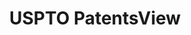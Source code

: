 ---
bigquery: https://console.cloud.google.com/bigquery?p=patents-public-data&d=patentsview&page=dataset
citation: Attribution should be given to PatentsView for use, distribution, or derivative
  works.
code: https://github.com/CSSIP-AIR/PatentsView-Code-Snippets/
contributors: USPTO
cost: None
description: 'PatentsView includes US patent data including raw data (summaries, applications,
  pregrant applications), disambugations of inventors and assignees, and inventor
  gender estimates.  Also foreign priority data, # of figures and sheets, and government
  interest statements.'
documentation: https://patentsview.org/query/builder-faqs
last_edit: 04/09/2022, 09:30:17
location: https://patentsview.org/
maintained_by: USPTO
record_creation_timestamp: 12/2/2020 17:20:46
schema_fields:
- id
- disamb_inventor_id_20180528
- number
- disamb_inventor_id_20181127
- disamb_inventor_id_20170307
- series_code
- location_id
- exemplary
- disamb_assignee_id_20190312
- length
- disamb_inventor_id_20200929
- variety
- longitude
- name_first
- country_transformed
- level_two
- classification_data_source
- group_id
- kind
- mainclass_id
- classification_status
- disamb_inventor_id_20190312
- category_id
- classification_level
- disamb_inventor_id_20191231
- term_grant
- latin_name
- section_id
- subgroup
- disamb_inventor_id_20190820
- withdrawn
- male_flag
- disamb_inventor_id_20201229
- num_sheets
- disamb_assignee_id_20200630
- disamb_assignee_id_20191008
- symbol_position
- rule_47
- disamb_assignee_id_20200929
- country
- contract_award_number
- rawassignee_id
- disamb_inventor_id_20200331
- publication_number
- main_group
- uuid
- status
- assignee_id
- rawinventor_id
- subclass
- num_claims
- type
- disamb_inventor_id_20191008
- disamb_inventor_id_20170808
- gi_statement
- subcategory_id
- latitude
- lawyer_id
- sequence
- _371_date
- name
- text
- category
- rawlocation_id
- patent_id
- citation_id
- ipc_class
- organization_id
- state_fips
- disclaimer_date
- f371_date
- num
- field_id
- county
- name_last
- disamb_assignee_id_20181127
- dependent
- action_date
- disamb_assignee_id_20190820
- abstract
- disamb_inventor_id_20200630
- section
- classification_value
- role
- sector_title
- disamb_assignee_id_20200331
- group
- latlong
- lname
- application_id
- doctype
- male
- field_title
- num_figures
- attribution_status
- city
- disamb_assignee_id_20191231
- inventor_id
- _102_date
- lapse_of_patent
- subgroup_id
- f102_date
- subclass_id
- date
- rel_id
- term_disclaimer
- disamb_inventor_id_20171226
- title
- level_three
- organization
- state
- county_fips
- subsection_id
- level_one
- doc_type
- term_extension
- designation
- filename
- deceased
- ipc_version_indicator
- reldocno
- relkind
- fname
- applicant_type
- disamb_inventor_id_20171003
shortname: patentsview
tags:
- disambiguation
- United States
- gender
terms_of_use: Creative Commons Attribution 4.0 International License.
timeframe: 1963-1999
title: USPTO PatentsView
uuid: cf1780b1-e265-4e49-8d1d-83b9cfe0fd9a
---